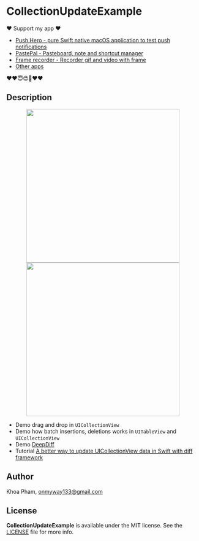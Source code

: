 # CollectionUpdateExample

❤️ Support my app ❤️ 

- [Push Hero - pure Swift native macOS application to test push notifications](https://www.producthunt.com/posts/push-hero-2)
- [PastePal - Pasteboard, note and shortcut manager](https://www.producthunt.com/posts/pastepal)
- [Frame recorder - Recorder gif and video with frame](https://www.producthunt.com/posts/frame-recorder)
- [Other apps](https://onmyway133.github.io/projects/)

❤️❤️😇😍🤘❤️❤️

## Description

<div align="center">
<img src="Screenshots/1.png" height="400">
<img src="Screenshots/2.png" height="400">
</div>

- Demo drag and drop in `UICollectionView`
- Demo how batch insertions, deletions works in `UITableView` and `UICollectionView`
- Demo [DeepDiff](https://github.com/onmyway133/DeepDiff)
- Tutorial [A better way to update UICollectionView data in Swift with diff framework](https://medium.com/flawless-app-stories/a-better-way-to-update-uicollectionview-data-in-swift-with-diff-framework-924db158db86)

## Author

Khoa Pham, onmyway133@gmail.com

## License

**CollectionUpdateExample** is available under the MIT license. See the [LICENSE](https://github.com/onmyway133/CollectionUpdateExample/blob/master/LICENSE.md) file for more info.
